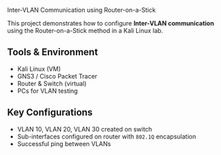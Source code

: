 Inter-VLAN Communication using Router-on-a-Stick

This project demonstrates how to configure **Inter-VLAN communication** using the Router-on-a-Stick method in a Kali Linux lab.

## Tools & Environment
- Kali Linux (VM)
- GNS3 / Cisco Packet Tracer
- Router & Switch (virtual)
- PCs for VLAN testing

## Key Configurations
- VLAN 10, VLAN 20, VLAN 30 created on switch
- Sub-interfaces configured on router with `802.1Q` encapsulation
- Successful ping between VLANs
